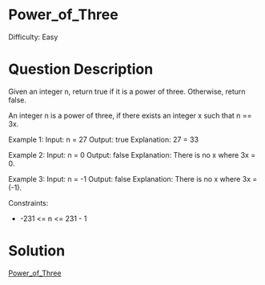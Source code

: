
# Power_of_Three

Difficulty: Easy

# Question Description

Given an integer n, return true if it is a power of three. Otherwise, return false.

An integer n is a power of three, if there exists an integer x such that n == 3x.

Example 1:
Input: n = 27
Output: true
Explanation: 27 = 33

Example 2:
Input: n = 0
Output: false
Explanation: There is no x where 3x = 0.

Example 3:
Input: n = -1
Output: false
Explanation: There is no x where 3x = (-1).

Constraints:

- -231 <= n <= 231 - 1

# Solution

[Power_of_Three]([326]Power_of_Three.py)

    
